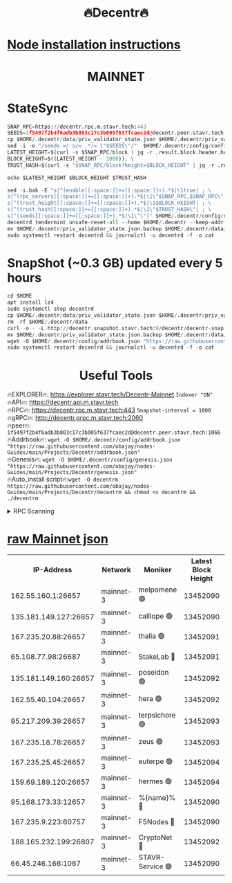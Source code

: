<h1 align="center"> 🔥Decentr🔥</h1>

[Node installation instructions](https://github.com/obajay/nodes-Guides/tree/main/Projects/Decentr)
=
<h1 align="center"> MAINNET</h1>

# StateSync
```python
SNAP_RPC=https://decentr.rpc.m.stavr.tech:443
SEEDS=1f5497f2b4f6adb3b803c17c3b005f637fcaec2d@decentr.peer.stavr.tech:1066
cp $HOME/.decentr/data/priv_validator_state.json $HOME/.decentr/priv_validator_state.json.backup
sed -i -e "/seeds =/ s/= .*/= \"$SEEDS\"/"  $HOME/.decentr/config/config.toml
LATEST_HEIGHT=$(curl -s $SNAP_RPC/block | jq -r .result.block.header.height); \
BLOCK_HEIGHT=$((LATEST_HEIGHT - 1000)); \
TRUST_HASH=$(curl -s "$SNAP_RPC/block?height=$BLOCK_HEIGHT" | jq -r .result.block_id.hash)

echo $LATEST_HEIGHT $BLOCK_HEIGHT $TRUST_HASH

sed -i.bak -E "s|^(enable[[:space:]]+=[[:space:]]+).*$|\1true| ; \
s|^(rpc_servers[[:space:]]+=[[:space:]]+).*$|\1\"$SNAP_RPC,$SNAP_RPC\"| ; \
s|^(trust_height[[:space:]]+=[[:space:]]+).*$|\1$BLOCK_HEIGHT| ; \
s|^(trust_hash[[:space:]]+=[[:space:]]+).*$|\1\"$TRUST_HASH\"| ; \
s|^(seeds[[:space:]]+=[[:space:]]+).*$|\1\"\"|" $HOME/.decentr/config/config.toml
decentrd tendermint unsafe-reset-all --home $HOME/.decentr --keep-addr-book
mv $HOME/.decentr/priv_validator_state.json.backup $HOME/.decentr/data/priv_validator_state.json
sudo systemctl restart decentrd && journalctl -u decentrd -f -o cat
```
# SnapShot (~0.3 GB) updated every 5 hours
```python
cd $HOME
apt install lz4
sudo systemctl stop decentrd
cp $HOME/.decentr/data/priv_validator_state.json $HOME/.decentr/priv_validator_state.json.backup
rm -rf $HOME/.decentr/data
curl -o - -L http://decentr.snapshot.stavr.tech:9/decentr/decentr-snap.tar.lz4 | lz4 -c -d - | tar -x -C $HOME/.decentr --strip-components 2
mv $HOME/.decentr/priv_validator_state.json.backup $HOME/.decentr/data/priv_validator_state.json
wget -O $HOME/.decentr/config/addrbook.json "https://raw.githubusercontent.com/obajay/nodes-Guides/main/Projects/Decentr/addrbook.json"
sudo systemctl restart decentrd && journalctl -u decentrd -f -o cat
```

 <h1 align="center"> Useful Tools</h1>

🔥EXPLORER🔥:     https://explorer.stavr.tech/Decentr-Mainnet        `Indexer "ON"` \
🔥API🔥:          https://decentr.api.m.stavr.tech \
🔥RPC🔥:          https://decentr.rpc.m.stavr.tech:443              `Snapshot-interval = 1000` \
🔥gRPC🔥:         http://decentr.grpc.m.stavr.tech:2060 \
🔥peer🔥:         `1f5497f2b4f6adb3b803c17c3b005f637fcaec2d@decentr.peer.stavr.tech:1066` \
🔥Addrbook🔥:  `wget -O $HOME/.decentr/config/addrbook.json "https://raw.githubusercontent.com/obajay/nodes-Guides/main/Projects/Decentr/addrbook.json"` \
🔥Genesis🔥:  `wget -O $HOME/.decentr/config/genesis.json "https://raw.githubusercontent.com/obajay/nodes-Guides/main/Projects/Decentr/genesis.json"` \
🔥Auto_install script🔥:`wget -O decentrm https://raw.githubusercontent.com/obajay/nodes-Guides/main/Projects/Decentr/decentrm && chmod +x decentrm && ./decentrm`

<details>
<summary>RPC Scanning</summary>

<h2 align="center"> We scan nodes in real time every 4 hours. And we provide the final result of RPC endpoints.
We cannot influence the operation of these nodes in any way. </h2>


```python
If Voting Power is higher than 0 --> then the Node is a validator of the network and may be subject to attack and be a potential threat to the chain.
```
```python
We marked such validators with a red symbol
```

</details>

[raw Mainnet json](https://rpc-check.decentrm.stavr.tech/decentrm/rpc-decentrm-result.json)
=



<table><tr><th>IP-Address</th><th>Network</th><th>Moniker</th><th>Latest Block Height</th><th>Earliest Block Height</th><th>Catching Up</th><th>Tx Index</th><th>Voting Power</th><th>Scan Time</th></tr><tr><td>162.55.160.1:26657</td><td>mainnet-3</td><td>melpomene 🟢</td><td>13452090</td><td>1688950</td><td>False</td><td>on</td><td>0</td><td>2024-03-23T11:49:47.703041396UTC</td></tr><tr><td>135.181.149.127:26657</td><td>mainnet-3</td><td>calliope 🟢</td><td>13452090</td><td>1688950</td><td>False</td><td>on</td><td>0</td><td>2024-03-23T11:49:52.109705856UTC</td></tr><tr><td>167.235.20.88:26657</td><td>mainnet-3</td><td>thalia 🟢</td><td>13452091</td><td>1688950</td><td>False</td><td>on</td><td>0</td><td>2024-03-23T11:49:55.385635311UTC</td></tr><tr><td>65.108.77.98:26687</td><td>mainnet-3</td><td>StakeLab 🔴</td><td>13452091</td><td>1688950</td><td>False</td><td>on</td><td>5449508</td><td>2024-03-23T11:49:55.689704200UTC</td></tr><tr><td>135.181.149.160:26657</td><td>mainnet-3</td><td>poseidon 🟢</td><td>13452092</td><td>1688950</td><td>False</td><td>on</td><td>0</td><td>2024-03-23T11:50:00.081849893UTC</td></tr><tr><td>162.55.40.104:26657</td><td>mainnet-3</td><td>hera 🟢</td><td>13452092</td><td>1688950</td><td>False</td><td>on</td><td>0</td><td>2024-03-23T11:50:00.540178516UTC</td></tr><tr><td>95.217.209.39:26657</td><td>mainnet-3</td><td>terpsichore 🟢</td><td>13452093</td><td>1688950</td><td>False</td><td>on</td><td>0</td><td>2024-03-23T11:50:04.932726310UTC</td></tr><tr><td>167.235.18.78:26657</td><td>mainnet-3</td><td>zeus 🟢</td><td>13452093</td><td>1688950</td><td>False</td><td>on</td><td>0</td><td>2024-03-23T11:50:09.225795265UTC</td></tr><tr><td>167.235.25.45:26657</td><td>mainnet-3</td><td>euterpe 🟢</td><td>13452094</td><td>1688950</td><td>False</td><td>on</td><td>0</td><td>2024-03-23T11:50:11.459434059UTC</td></tr><tr><td>159.69.189.120:26657</td><td>mainnet-3</td><td>hermes 🟢</td><td>13452094</td><td>1688950</td><td>False</td><td>on</td><td>0</td><td>2024-03-23T11:50:13.749950613UTC</td></tr><tr><td>95.168.173.33:12657</td><td>mainnet-3</td><td>%{name}% 🔴</td><td>13452090</td><td>8964001</td><td>False</td><td>on</td><td>4280800</td><td>2024-03-23T11:49:52.925082952UTC</td></tr><tr><td>167.235.9.223:60757</td><td>mainnet-3</td><td>F5Nodes 🔴</td><td>13452090</td><td>12380001</td><td>False</td><td>off</td><td>562</td><td>2024-03-23T11:49:53.145340407UTC</td></tr><tr><td>188.165.232.199:26807</td><td>mainnet-3</td><td>CryptoNet 🔴</td><td>13452092</td><td>13242001</td><td>False</td><td>off</td><td>916416</td><td>2024-03-23T11:50:00.321191288UTC</td></tr><tr><td>66.45.246.166:1067</td><td>mainnet-3</td><td>STAVR-Service 🟢</td><td>13452090</td><td>13452001</td><td>False</td><td>on</td><td>0</td><td>2024-03-23T11:49:52.672084494UTC</td></tr></table>
